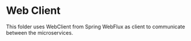 # Web Client

This folder uses WebClient from Spring WebFlux as client to communicate between the microservices.